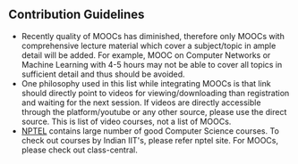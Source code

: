 ## Contribution Guidelines
- Recently quality of MOOCs has diminished, therefore only MOOCs with comprehensive lecture material which cover a subject/topic in ample detail will be added. For example, MOOC on Computer Networks or Machine Learning with 4-5 hours may not be able to cover all topics in sufficient detail and thus should be avoided.
- One philosophy used in this list while integrating MOOCs is that link should directly point to videos for viewing/downloading than registration and waiting for the next session. If videos are directly accessible through the platform/youtube or any other source, please use the direct source. This is list of video courses, not a list of MOOCs.
- [NPTEL](http://nptel.ac.in/) contains large number of good Computer Science courses. To check out courses by Indian IIT's, please refer nptel site. For MOOCs, please check out class-central.

